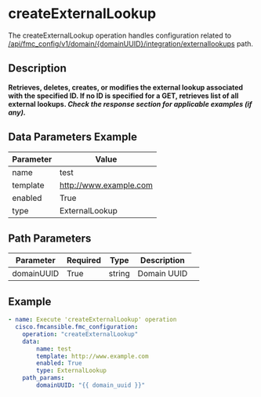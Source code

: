 # createExternalLookup

The createExternalLookup operation handles configuration related to [/api/fmc_config/v1/domain/{domainUUID}/integration/externallookups](/paths//api/fmc_config/v1/domain/{domain_uuid}/integration/externallookups.md) path.&nbsp;
## Description
**Retrieves, deletes, creates, or modifies the external lookup associated with the specified ID. If no ID is specified for a GET, retrieves list of all external lookups. _Check the response section for applicable examples (if any)._**

## Data Parameters Example
| Parameter | Value |
| --------- | -------- |
| name | test |
| template | http://www.example.com |
| enabled | True |
| type | ExternalLookup |

## Path Parameters
| Parameter | Required | Type | Description |
| --------- | -------- | ---- | ----------- |
| domainUUID | True | string <td colspan=3> Domain UUID |

## Example
```yaml
- name: Execute 'createExternalLookup' operation
  cisco.fmcansible.fmc_configuration:
    operation: "createExternalLookup"
    data:
        name: test
        template: http://www.example.com
        enabled: True
        type: ExternalLookup
    path_params:
        domainUUID: "{{ domain_uuid }}"

```